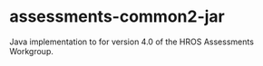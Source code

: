 # assessments-common2-jar
Java implementation to for version 4.0 of the HROS Assessments Workgroup. 
